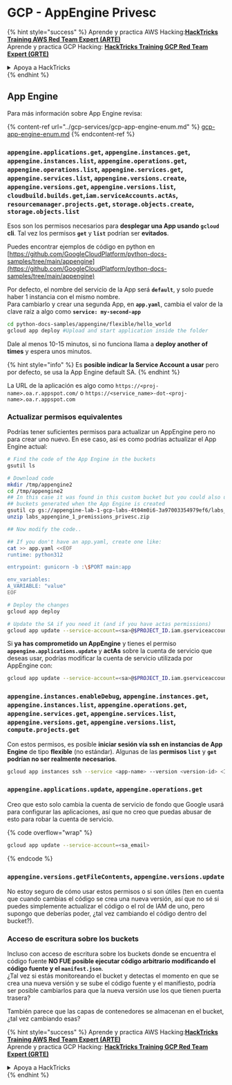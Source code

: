 # GCP - AppEngine Privesc

{% hint style="success" %}
Aprende y practica AWS Hacking:<img src="/.gitbook/assets/image.png" alt="" data-size="line">[**HackTricks Training AWS Red Team Expert (ARTE)**](https://training.hacktricks.xyz/courses/arte)<img src="/.gitbook/assets/image.png" alt="" data-size="line">\
Aprende y practica GCP Hacking: <img src="/.gitbook/assets/image (2).png" alt="" data-size="line">[**HackTricks Training GCP Red Team Expert (GRTE)**<img src="/.gitbook/assets/image (2).png" alt="" data-size="line">](https://training.hacktricks.xyz/courses/grte)

<details>

<summary>Apoya a HackTricks</summary>

* Revisa los [**planes de suscripción**](https://github.com/sponsors/carlospolop)!
* **Únete al** 💬 [**grupo de Discord**](https://discord.gg/hRep4RUj7f) o al [**grupo de telegram**](https://t.me/peass) o **síguenos** en **Twitter** 🐦 [**@hacktricks\_live**](https://twitter.com/hacktricks\_live)**.**
* **Comparte trucos de hacking enviando PRs a los repositorios de github de** [**HackTricks**](https://github.com/carlospolop/hacktricks) y [**HackTricks Cloud**](https://github.com/carlospolop/hacktricks-cloud).

</details>
{% endhint %}

## App Engine

Para más información sobre App Engine revisa:

{% content-ref url="../gcp-services/gcp-app-engine-enum.md" %}
[gcp-app-engine-enum.md](../gcp-services/gcp-app-engine-enum.md)
{% endcontent-ref %}

### `appengine.applications.get`, `appengine.instances.get`, `appengine.instances.list`, `appengine.operations.get`, `appengine.operations.list`, `appengine.services.get`, `appengine.services.list`, `appengine.versions.create`, `appengine.versions.get`, `appengine.versions.list`, `cloudbuild.builds.get`,`iam.serviceAccounts.actAs`, `resourcemanager.projects.get`, `storage.objects.create`, `storage.objects.list`

Esos son los permisos necesarios para **desplegar una App usando `gcloud` cli**. Tal vez los permisos **`get`** y **`list`** podrían ser **evitados**.

Puedes encontrar ejemplos de código en python en [https://github.com/GoogleCloudPlatform/python-docs-samples/tree/main/appengine](https://github.com/GoogleCloudPlatform/python-docs-samples/tree/main/appengine)

Por defecto, el nombre del servicio de la App será **`default`**, y solo puede haber 1 instancia con el mismo nombre.\
Para cambiarlo y crear una segunda App, en **`app.yaml`**, cambia el valor de la clave raíz a algo como **`service: my-second-app`**
```bash
cd python-docs-samples/appengine/flexible/hello_world
gcloud app deploy #Upload and start application inside the folder
```
Dale al menos 10-15 minutos, si no funciona llama a **deploy another of times** y espera unos minutos.

{% hint style="info" %}
Es **posible indicar la Service Account a usar** pero por defecto, se usa la App Engine default SA.
{% endhint %}

La URL de la aplicación es algo como `https://<proj-name>.oa.r.appspot.com/` o `https://<service_name>-dot-<proj-name>.oa.r.appspot.com`

### Actualizar permisos equivalentes

Podrías tener suficientes permisos para actualizar un AppEngine pero no para crear uno nuevo. En ese caso, así es como podrías actualizar el App Engine actual:
```bash
# Find the code of the App Engine in the buckets
gsutil ls

# Download code
mkdir /tmp/appengine2
cd /tmp/appengine2
## In this case it was found in this custom bucket but you could also use the
## buckets generated when the App Engine is created
gsutil cp gs://appengine-lab-1-gcp-labs-4t04m0i6-3a97003354979ef6/labs_appengine_1_premissions_privesc.zip .
unzip labs_appengine_1_premissions_privesc.zip

## Now modify the code..

## If you don't have an app.yaml, create one like:
cat >> app.yaml <<EOF
runtime: python312

entrypoint: gunicorn -b :\$PORT main:app

env_variables:
A_VARIABLE: "value"
EOF

# Deploy the changes
gcloud app deploy

# Update the SA if you need it (and if you have actas permissions)
gcloud app update --service-account=<sa>@$PROJECT_ID.iam.gserviceaccount.com
```
Si **ya has comprometido un AppEngine** y tienes el permiso **`appengine.applications.update`** y **actAs** sobre la cuenta de servicio que deseas usar, podrías modificar la cuenta de servicio utilizada por AppEngine con:
```bash
gcloud app update --service-account=<sa>@$PROJECT_ID.iam.gserviceaccount.com
```
### `appengine.instances.enableDebug`, `appengine.instances.get`, `appengine.instances.list`, `appengine.operations.get`, `appengine.services.get`, `appengine.services.list`, `appengine.versions.get`, `appengine.versions.list`, `compute.projects.get`

Con estos permisos, es posible **iniciar sesión vía ssh en instancias de App Engine** de tipo **flexible** (no estándar). Algunas de las **permisos `list`** y **`get`** **podrían no ser realmente necesarios**.
```bash
gcloud app instances ssh --service <app-name> --version <version-id> <ID>
```
### `appengine.applications.update`, `appengine.operations.get`

Creo que esto solo cambia la cuenta de servicio de fondo que Google usará para configurar las aplicaciones, así que no creo que puedas abusar de esto para robar la cuenta de servicio.

{% code overflow="wrap" %}
```bash
gcloud app update --service-account=<sa_email>
```
{% endcode %}

### `appengine.versions.getFileContents`, `appengine.versions.update`

No estoy seguro de cómo usar estos permisos o si son útiles (ten en cuenta que cuando cambias el código se crea una nueva versión, así que no sé si puedes simplemente actualizar el código o el rol de IAM de uno, pero supongo que deberías poder, ¿tal vez cambiando el código dentro del bucket?).

### Acceso de escritura sobre los buckets

Incluso con acceso de escritura sobre los buckets donde se encuentra el código fuente **NO FUE posible ejecutar código arbitrario modificando el código fuente y el `manifest.json`**.\
¿Tal vez si estás monitoreando el bucket y detectas el momento en que se crea una nueva versión y se sube el código fuente y el manifiesto, podría ser posible cambiarlos para que la nueva versión use los que tienen puerta trasera?

También parece que las capas de contenedores se almacenan en el bucket, ¿tal vez cambiando esas?

{% hint style="success" %}
Aprende y practica AWS Hacking:<img src="/.gitbook/assets/image.png" alt="" data-size="line">[**HackTricks Training AWS Red Team Expert (ARTE)**](https://training.hacktricks.xyz/courses/arte)<img src="/.gitbook/assets/image.png" alt="" data-size="line">\
Aprende y practica GCP Hacking: <img src="/.gitbook/assets/image (2).png" alt="" data-size="line">[**HackTricks Training GCP Red Team Expert (GRTE)**<img src="/.gitbook/assets/image (2).png" alt="" data-size="line">](https://training.hacktricks.xyz/courses/grte)

<details>

<summary>Apoya a HackTricks</summary>

* Revisa los [**planes de suscripción**](https://github.com/sponsors/carlospolop)!
* **Únete al** 💬 [**grupo de Discord**](https://discord.gg/hRep4RUj7f) o al [**grupo de telegram**](https://t.me/peass) o **síguenos** en **Twitter** 🐦 [**@hacktricks\_live**](https://twitter.com/hacktricks\_live)**.**
* **Comparte trucos de hacking enviando PRs a los repositorios de github de** [**HackTricks**](https://github.com/carlospolop/hacktricks) y [**HackTricks Cloud**](https://github.com/carlospolop/hacktricks-cloud).

</details>
{% endhint %}
